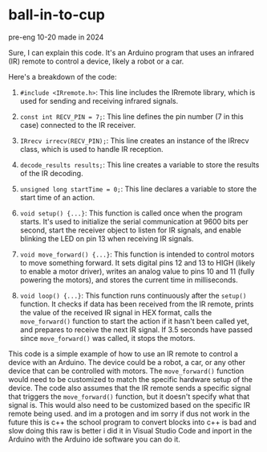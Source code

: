 # ball-in-to-cup
pre-eng 10-20 made in 2024

Sure, I can explain this code. It's an Arduino program that uses an infrared (IR) remote to control a device, likely a robot or a car.

Here's a breakdown of the code:

1. `#include <IRremote.h>`: This line includes the IRremote library, which is used for sending and receiving infrared signals.

2. `const int RECV_PIN = 7;`: This line defines the pin number (7 in this case) connected to the IR receiver.

3. `IRrecv irrecv(RECV_PIN);`: This line creates an instance of the IRrecv class, which is used to handle IR reception.

4. `decode_results results;`: This line creates a variable to store the results of the IR decoding.

5. `unsigned long startTime = 0;`: This line declares a variable to store the start time of an action.

6. `void setup() {...}`: This function is called once when the program starts. It's used to initialize the serial communication at 9600 bits per second, start the receiver object to listen for IR signals, and enable blinking the LED on pin 13 when receiving IR signals.

7. `void move_forward() {...}`: This function is intended to control motors to move something forward. It sets digital pins 12 and 13 to HIGH (likely to enable a motor driver), writes an analog value to pins 10 and 11 (fully powering the motors), and stores the current time in milliseconds.

8. `void loop() {...}`: This function runs continuously after the `setup()` function. It checks if data has been received from the IR remote, prints the value of the received IR signal in HEX format, calls the `move_forward()` function to start the action if it hasn't been called yet, and prepares to receive the next IR signal. If 3.5 seconds have passed since `move_forward()` was called, it stops the motors.

This code is a simple example of how to use an IR remote to control a device with an Arduino. The device could be a robot, a car, or any other device that can be controlled with motors. The `move_forward()` function would need to be customized to match the specific hardware setup of the device. The code also assumes that the IR remote sends a specific signal that triggers the `move_forward()` function, but it doesn't specify what that signal is. This would also need to be customized based on the specific IR remote being used. and im a protogen and im sorry if dus not work in the future this is c++ the school program to convert blocks into c++ is bad and slow doing this raw is better i did it in Visual Studio Code and 
inport in the Arduino with the Arduino ide 
software you can do it.
